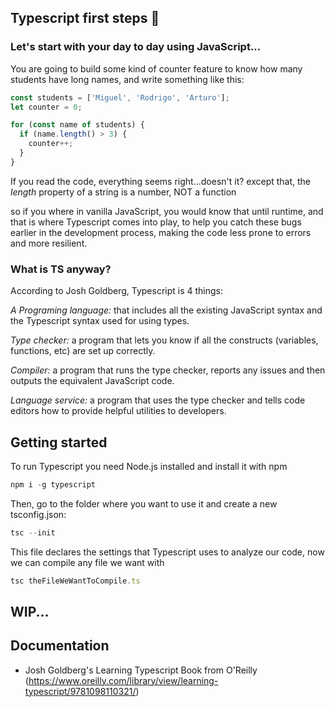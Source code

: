 ## Typescript first steps :footprints:

### Let's start with your day to day using JavaScript...

You are going to build some kind of counter feature to know how many students have long names, and write something like this:

```javascript
const students = ['Miguel', 'Rodrigo', 'Arturo'];
let counter = 0;

for (const name of students) {
  if (name.length() > 3) {
    counter++;
  }
}
```

If you read the code, everything seems right...doesn't it?
except that, the _length_ property of a string is a number, NOT a function

so if you where in vanilla JavaScript, you would know that until runtime, and that is where Typescript comes into play, to help you catch these bugs earlier in the development process, making the code less prone to errors and more resilient.

### What is TS anyway?

According to Josh Goldberg, Typescript is 4 things:

_A Programing language:_ that includes all the existing JavaScript syntax and the Typescript syntax used for using types.

_Type checker:_ a program that lets you know if all the constructs (variables, functions, etc) are set up correctly.

_Compiler:_ a program that runs the type checker, reports any issues and then outputs the equivalent JavaScript code.

_Language service:_ a program that uses the type checker and tells code editors how to provide helpful utilities to developers.

## Getting started

To run Typescript you need Node.js installed and install it with npm

```javascript
npm i -g typescript
```

Then, go to the folder where you want to use it and create a new tsconfig.json:

```javascript
tsc --init
```

This file declares the settings that Typescript uses to analyze our code, now we can compile any file we want with

```javascript
tsc theFileWeWantToCompile.ts
```

## WIP...

## Documentation

- Josh Goldberg's Learning Typescript Book from O'Reilly (https://www.oreilly.com/library/view/learning-typescript/9781098110321/)

